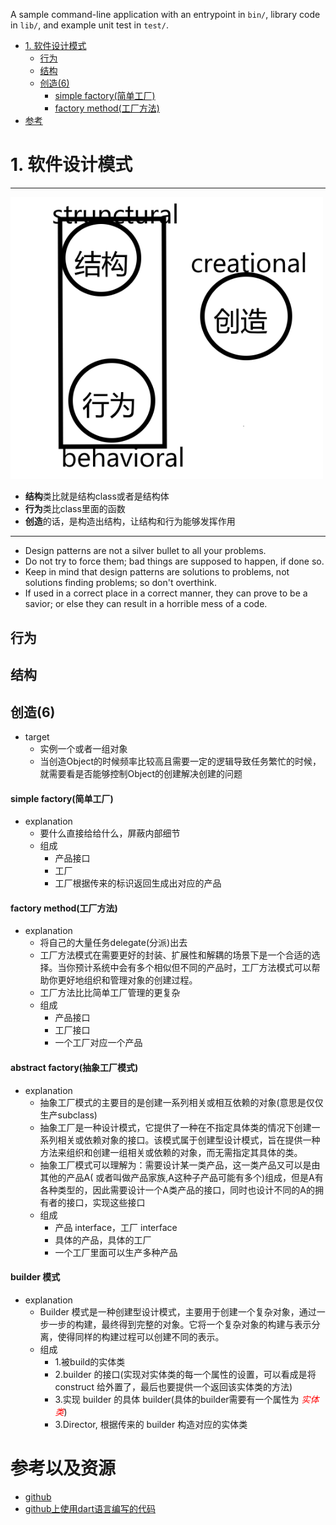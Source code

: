 A sample command-line application with an entrypoint in `bin/`, library code
in `lib/`, and example unit test in `test/`.

<!-- TOC -->

- [1. 软件设计模式](#1-软件设计模式)
    - [行为](#行为)
    - [结构](#结构)
    - [创造(6)](#创造6)
        - [simple factory(简单工厂)](#simple-factory简单工厂)
        - [factory method(工厂方法)](#factory-method工厂方法)
- [参考](#参考)

<!-- /TOC -->

# 1. 软件设计模式
---
<img src="./lib/assets/images/three_type.png" style="width:500px;background:white"/>

- **结构**类比就是结构class或者是结构体
- **行为**类比class里面的函数
- **创造**的话，是构造出结构，让结构和行为能够发挥作用

---

- Design patterns are not a silver bullet to all your problems.
- Do not try to force them; bad things are supposed to happen, if done so.
- Keep in mind that design patterns are solutions to problems, not solutions finding problems; so
  don't overthink.
- If used in a correct place in a correct manner, they can prove to be a savior; or else they can
  result in a horrible mess of a code.

## 行为

## 结构

## 创造(6)

- target
    - 实例一个或者一组对象
    - 当创造Object的时候频率比较高且需要一定的逻辑导致任务繁忙的时候，就需要看是否能够控制Object的创建解决创建的问题

#### simple factory(简单工厂)

- explanation
    - 要什么直接给给什么，屏蔽内部细节
    - 组成
        - 产品接口
        - 工厂
        - 工厂根据传来的标识返回生成出对应的产品
                

#### factory method(工厂方法)

- explanation
    - 将自己的大量任务delegate(分派)出去
    - 工厂方法模式在需要更好的封装、扩展性和解耦的场景下是一个合适的选择。当你预计系统中会有多个相似但不同的产品时，工厂方法模式可以帮助你更好地组织和管理对象的创建过程。
    - 工厂方法比比简单工厂管理的更复杂
    - 组成
        - 产品接口
        - 工厂接口
        - 一个工厂对应一个产品

#### abstract factory(抽象工厂模式)

- explanation
    - 抽象工厂模式的主要目的是创建一系列相关或相互依赖的对象(意思是仅仅生产subclass)
    - 抽象工厂是一种设计模式，它提供了一种在不指定具体类的情况下创建一系列相关或依赖对象的接口。该模式属于创建型设计模式，旨在提供一种方法来组织和创建一组相关或依赖的对象，而无需指定其具体的类。
    - 抽象工厂模式可以理解为：需要设计某一类产品，这一类产品又可以是由其他的产品A(
      或者叫做产品家族,A这种子产品可能有多个)组成，但是A有各种类型的，因此需要设计一个A类产品的接口，同时也设计不同的A的拥有者的接口，实现这些接口
    - 组成
        - 产品 interface，工厂 interface
        - 具体的产品，具体的工厂
        - 一个工厂里面可以生产多种产品

#### builder 模式

- explanation
    - Builder 模式是一种创建型设计模式，主要用于创建一个复杂对象，通过一步一步的构建，最终得到完整的对象。它将一个复杂对象的构建与表示分离，使得同样的构建过程可以创建不同的表示。
    - 组成
        - 1.被build的实体类
        - 2.builder 的接口(实现对实体类的每一个属性的设置，可以看成是将 construct
          给外置了，最后也要提供一个返回该实体类的方法)
        - 3.实现 builder 的具体 builder(具体的builder需要有一个属性为<span style="color:red">
          *实体类*</span>)
        - 3.Director, 根据传来的 builder 构造对应的实体类

# 参考以及资源

- [github](https://github.com/kamranahmedse/design-patterns-for-humans?tab=readme-ov-file#creational-design-patterns)
- [github上使用dart语言编写的代码](https://github.com/sqmw/design-pattern)